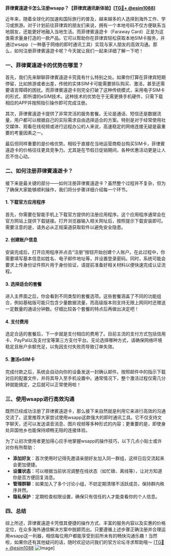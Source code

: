 **菲律賓遠遊卡怎么注册wsapp？【菲律宾通讯新体验】[[TG💪+ @esim1088](https://t.me/s/esim1088)]**

近年来，随着全球化的加速和国际旅行的普及，越来越多的人选择到海外工作、学习或旅游。对于计划前往菲律宾的朋友们来说，拥有一个本地号码不仅方便联系当地朋友，还能更好地融入当地生活。而菲律賓遠遊卡（Faraway Card）正是为这类需求量身打造的一款产品。它可以帮助你在菲律宾轻松获取本地SIM卡服务，并通过wsapp（一种基于网络的即时通讯工具）实现与家人朋友的高效沟通。那么，如何注册菲律賓遠遊卡呢？今天就让我们一起来详细了解一下吧！

### 一、菲律賓遠遊卡的优势在哪里？

首先，我们先来聊聊菲律賓遠遊卡究竟有什么特别之处。如果你打算在菲律宾短期停留，比如旅游或者出差，传统的实体SIM卡可能需要排队购买、激活，甚至还需要语言障碍的困扰。而菲律賓遠遊卡则完全打破了这种传统模式，采用电子SIM卡的形式，即所谓的eSIM技术。这种技术的优势在于无需更换手机硬件，只需下载相应的APP并按照指引操作即可完成注册。

其次，菲律賓遠遊卡提供了非常灵活的服务套餐。无论是通话、短信还是数据流量，用户都可以根据自己的实际需求自由选择适合的方案。特别是对于经常使用社交媒体、观看在线视频或进行远程办公的人来说，高速稳定的网络连接无疑是最重要的考量因素之一。

最后但同样重要的是价格优势。相较于直接在当地运营商柜台购买SIM卡，菲律賓遠遊卡的价格往往更具竞争力。尤其是在节假日促销期间，各种优惠活动更是让人忍不住心动。

### 二、如何注册菲律賓遠遊卡？

接下来是最关键的部分——如何注册菲律賓遠遊卡？虽然整个过程并不复杂，但为了确保大家能够顺利操作，我们将分步骤详细介绍每一个环节。

#### 1. 下载官方应用程序
首先，你需要在智能手机上下载官方提供的注册应用程序。这个应用程序通常会在官方网站上提供下载链接。打开浏览器输入相关网址后，按照提示下载安装即可。需要注意的是，请务必从正规渠道获取软件以避免安全隐患。

#### 2. 创建账户信息
安装完成后，打开应用程序并点击“注册”按钮开始创建个人账户。在此过程中，你需要填写基本信息如姓名、电子邮件地址等，并设置登录密码。同时，系统可能会要求上传身份证件照片用于身份验证，请提前准备好相关材料以便快速完成认证流程。

#### 3. 选择适合的套餐
进入主界面之后，你会看到不同类型的套餐选项。这些套餐涵盖了不同的功能组合，例如基础版可能只包含少量数据流量，而高级版本则支持无限上网同时还赠送一定数量的通话分钟数。仔细比较各个套餐的特点后再做出决定吧！

#### 4. 支付费用
选定合适的套餐后，下一步就是支付相应的费用了。目前主流的支付方式包括信用卡、PayPal以及支付宝等第三方支付平台。无论选择哪种方式，请确保网络环境稳定且账户余额充足，以免因支付失败而导致订单失效。

#### 5. 激活eSIM卡
完成付款之后，系统会自动向你的设备发送一封确认邮件。按照邮件中的指示下载对应的配置文件，并将其导入至手机设置中。通常情况下，整个激活过程仅需几分钟就能搞定，之后就可以正常使用啦！

### 三、使用wsapp进行高效沟通

既然已经成功注册了菲律賓遠遊卡，那么接下来自然就是利用它来进行高效的沟通交流了。这里推荐大家尝试使用wsapp这款强大的即时通讯工具。它不仅支持文字聊天，还可以发送语音消息、图片视频等多种形式的内容；更重要的是，即使身处异国他乡也能保持顺畅无阻的连接体验。

为了让初次使用者更加得心应手地掌握wsapp的操作技巧，以下几点小贴士或许对你有所帮助：

- **添加好友**：首次使用时记得先邀请亲朋好友加入同一群组，这样日后交流起来会更加便捷。
- **设置状态**：可以根据当前状况调整在线状态（如忙碌、离线等），让对方知道你是否方便回复消息。
- **管理群聊**：如果加入了多个讨论小组，不妨定期清理不活跃成员，保持群内秩序井然。
- **隐私保护**：定期检查权限设置，确保只有信任的人才能查看你的个人信息。

### 四、总结

综上所述，菲律賓遠遊卡凭借其便捷的操作方式、丰富的服务内容以及实惠的价格定位，在众多海外通信解决方案中脱颖而出。只要遵循上述步骤正确注册并合理运用wsapp这一利器，相信每位用户都能享受到前所未有的畅快沟通乐趣！当然啦，如果你还有其他疑问的话，随时欢迎访问我们的官方论坛寻求帮助哦～ [[TG💪+ @esim1088](https://t.me/s/esim1088) ![Image](https://i.postimg.cc/4NQfJmqS/Snipaste-2025-05-13-00-14-12.png)]